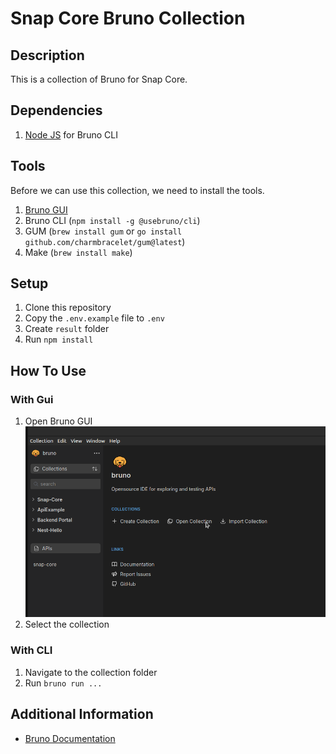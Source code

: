 # Snap Core Bruno Collection

## Description
This is a collection of Bruno for Snap Core.

## Dependencies
1. [Node JS](https://nodejs.org/en/download/package-manager) for Bruno CLI

## Tools
Before we can use this collection, we need to install the tools.
1. [Bruno GUI](https://www.usebruno.com/downloads)
2. Bruno CLI (`npm install -g @usebruno/cli`)
3. GUM (`brew install gum` or `go install github.com/charmbracelet/gum@latest`)
4. Make (`brew install make`)

## Setup
1. Clone this repository
2. Copy the `.env.example` file to `.env`
3. Create `result` folder
3. Run `npm install`

## How To Use
### With Gui
1. Open Bruno GUI
![collection](./images/open-colletion.png)
2. Select the collection

### With CLI
1. Navigate to the collection folder
2. Run `bruno run ...`

## Additional Information
- [Bruno Documentation](https://docs.usebruno.com/introduction/what-is-bruno)